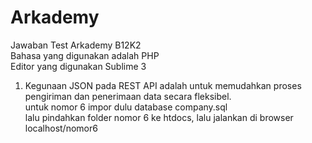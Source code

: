 # Arkademy
Jawaban Test Arkademy B12K2 <br>
Bahasa yang digunakan adalah PHP<br>
Editor yang digunakan Sublime 3<br>
1. Kegunaan JSON pada REST API adalah untuk memudahkan proses pengiriman dan penerimaan data secara fleksibel.<br>
untuk nomor 6 impor dulu database company.sql <br>
lalu pindahkan folder nomor 6 ke htdocs, lalu jalankan di browser localhost/nomor6
